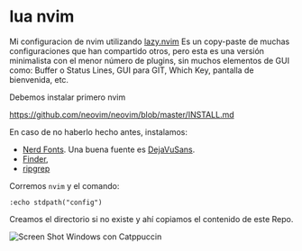 # lua nvim
Mi configuracion de nvim utilizando [lazy.nvim](https://github.com/folke/lazy.nvim) 
Es un copy-paste de muchas configuraciones que han compartido otros, pero esta es una versión minimalista con 
el menor número de plugins, sin muchos elementos de GUI como: Buffer o Status Lines, GUI para GIT, Which Key, pantalla de bienvenida, etc. 


Debemos instalar primero nvim 

https://github.com/neovim/neovim/blob/master/INSTALL.md

En caso de no haberlo hecho antes, instalamos:

* [Nerd Fonts](https://www.nerdfonts.com/). Una buena fuente es [DejaVuSans](https://www.programmingfonts.org/#dejavu).
* [Finder](https://github.com/sharkdp/fd),
* [ripgrep](https://github.com/BurntSushi/ripgrep?tab=readme-ov-file#installation)




Corremos `nvim` y el comando:  

```:echo stdpath("config")```

Creamos el directorio si no existe y ahí copiamos el contenido de este Repo.

![Screen Shot Windows con Catppuccin](./img/windows.png?raw=true "En Windows, `colorscheme`: catppuccin")
